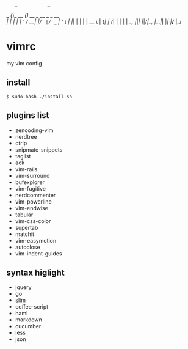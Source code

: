        _           _                   
 _   _(_)_ __  ___(_) __ _  __ _ _ __  
| | | | | '_ \/ __| |/ _` |/ _` | '_ \ 
| |_| | | | | \__ \ | (_| | (_| | | | |
 \__, |_|_| |_|___/_|\__, |\__,_|_| |_|
 |___/               |___/             

# vimrc

my vim config


## install

  ```
  $ sudo bash ./install.sh
  ```

## plugins list

  * zencoding-vim
  * nerdtree
  * ctrlp
  * snipmate-snippets
  * taglist
  * ack
  * vim-rails
  * vim-surround
  * bufexplorer
  * vim-fugitive
  * nerdcommenter
  * vim-powerline
  * vim-endwise
  * tabular
  * vim-css-color
  * supertab
  * matchit
  * vim-easymotion
  * autoclose
  * vim-indent-guides

## syntax higlight

  * jquery
  * go
  * slim
  * coffee-script
  * haml
  * markdown
  * cucumber
  * less
  * json
